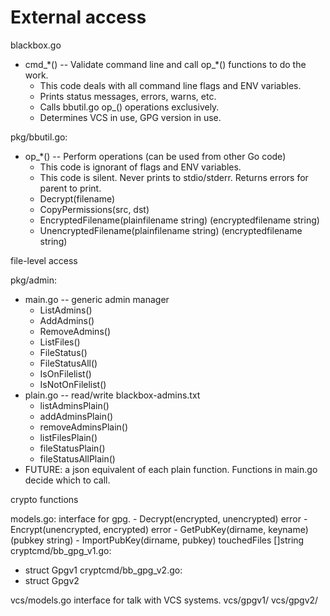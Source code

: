

# External access

blackbox.go
  - cmd\_\*() -- Validate command line and call op\_\*() functions to do the work.
    - This code deals with all command line flags and ENV variables.
    - Prints status messages, errors, warns, etc.
    - Calls bbutil.go op\_() operations exclusively.
    - Determines VCS in use, GPG version in use.

pkg/bbutil.go:
  - op\_\*() -- Perform operations (can be used from other Go code)
    - This code is ignorant of flags and ENV variables.
    - This code is silent. Never prints to stdio/stderr. Returns errors for parent to print.
    - Decrypt(filename)
    - CopyPermissions(src, dst)
    - EncryptedFilename(plainfilename string) (encryptedfilename string)
    - UnencryptedFilename(plainfilename string) (encryptedfilename string)

file-level access

pkg/admin:
  - main.go -- generic admin manager
    - ListAdmins()
    - AddAdmins()
    - RemoveAdmins()
    - ListFiles()
    - FileStatus()
    - FileStatusAll()
    - IsOnFilelist()
    - IsNotOnFilelist()
  - plain.go -- read/write blackbox-admins.txt
    - listAdminsPlain()
    - addAdminsPlain()
    - removeAdminsPlain()
    - listFilesPlain()
    - fileStatusPlain()
    - fileStatusAllPlain()
  - FUTURE: a json equivalent of each plain function. Functions in main.go decide which to call.

crypto functions

models.go:
  interface for gpg.
    - Decrypt(encrypted, unencrypted) error
    - Encrypt(unencrypted, encrypted) error
    - GetPubKey(dirname, keyname) (pubkey string)
    - ImportPubKey(dirname, pubkey) touchedFiles []string
cryptcmd/bb\_gpg\_v1.go:
  - struct Gpgv1
cryptcmd/bb\_gpg\_v2.go:
  - struct Gpgv2

vcs/models.go
  interface for talk with VCS systems.
vcs/gpgv1/
vcs/gpgv2/
